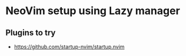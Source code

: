 # NeoVim setup using Lazy manager


## Plugins to try

- <https://github.com/startup-nvim/startup.nvim>

